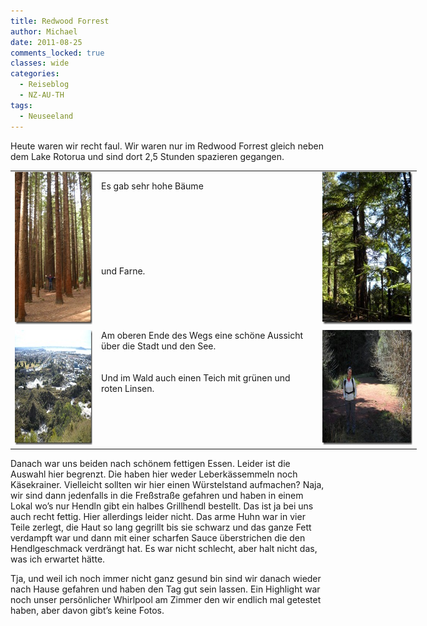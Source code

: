 ```yaml
---
title: Redwood Forrest
author: Michael
date: 2011-08-25
comments_locked: true
classes: wide
categories:
  - Reiseblog
  - NZ-AU-TH
tags:
  - Neuseeland
---
```


<p>Heute waren wir recht faul. Wir waren nur im Redwood Forrest gleich neben dem Lake Rotorua und sind dort 2,5 Stunden spazieren gegangen.</p>
<table style="width: 650px;" border="0" cellspacing="0" cellpadding="2">
<tbody>
<tr>
<td valign="top" width="133"><a href="/assets/images/2011/08/DSCN1098.jpg"><img src="/assets/images/2011/08/DSCN1098_thumb.jpg" width="184" height="244" alt="DSCN1098" border="0" /></a></td>
<td valign="top" width="361">
<p align="left">Es gab sehr hohe B&auml;ume <br /> <br /> <br /> <br /> <br /> <br /> <br /> <br />und Farne.</p>
<p align="left">&nbsp;</p>
</td>
<td valign="top" width="154"><a href="/assets/images/2011/08/DSCN1108.jpg"><img src="/assets/images/2011/08/DSCN1108_thumb.jpg" width="184" height="244" alt="DSCN1108" border="0" /></a></td>
</tr>
<tr>
<td valign="top" width="133"><a href="/assets/images/2011/08/DSCN1104.jpg"><img src="/assets/images/2011/08/DSCN1104_thumb.jpg" width="244" height="184" alt="DSCN1104" border="0" /></a></td>
<td valign="top" width="361">Am oberen Ende des Wegs eine sch&ouml;ne Aussicht &uuml;ber die Stadt und den See. <br /> <br /> <br />Und im Wald auch einen Teich mit gr&uuml;nen und roten Linsen.</td>
<td valign="top" width="154"><a href="/assets/images/2011/08/DSCN1107.jpg"><img src="/assets/images/2011/08/DSCN1107_thumb.jpg" width="244" height="184" alt="DSCN1107" border="0" /></a></td>
</tr>
</tbody>
</table>
<p>Danach war uns beiden nach sch&ouml;nem fettigen Essen. Leider ist die Auswahl hier begrenzt. Die haben hier weder Leberk&auml;ssemmeln noch K&auml;sekrainer. Vielleicht sollten wir hier einen W&uuml;rstelstand aufmachen? Naja, wir sind dann jedenfalls in die Fre&szlig;stra&szlig;e gefahren und haben in einem Lokal wo&rsquo;s nur Hendln gibt ein halbes Grillhendl bestellt. Das ist ja bei uns auch recht fettig. Hier allerdings leider nicht. Das arme Huhn war in vier Teile zerlegt, die Haut so lang gegrillt bis sie schwarz und das ganze Fett verdampft war und dann mit einer scharfen Sauce &uuml;berstrichen die den Hendlgeschmack verdr&auml;ngt hat. Es war nicht schlecht, aber halt nicht das, was ich erwartet h&auml;tte.</p>
<p>Tja, und weil ich noch immer nicht ganz gesund bin sind wir danach wieder nach Hause gefahren und haben den Tag gut sein lassen. Ein Highlight war noch unser pers&ouml;nlicher Whirlpool am Zimmer den wir endlich mal getestet haben, aber davon gibt&rsquo;s keine Fotos.</p>
